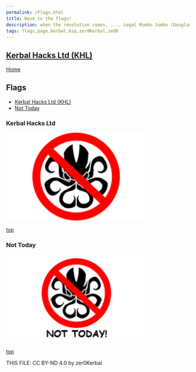 ```yaml
---
permalink: /Flags.html
title: Wave to the flags!
description: when the revolution comes, .... Legal Mumbo Jumbo (Douglas Adams)
tags: flags,page,kerbal,ksp,zer0Kerbal,zedK
---
```

<!--
Flags.md v1.0.0.0
Kerbal Hacks Ltd (KHL)
created: 22 Jun 2023
updated: 

TEMPLATE: Flags.md v1.0.0.0
created: 24 Apr 2023
updated: 

THIS FILE: CC BY-ND 4.0 by zer0Kerbal -->
<script src="https://kit.fontawesome.com/0ea5493613.js" crossorigin="anonymous"></script>
<i class="fa fa-gear fa-spin fa-3x" style="color: firebrick"></i>

## [Kerbal Hacks Ltd (KHL)][mod]

[Home](./index.md)

## Flags

<!-- no toc -->
* [Kerbal Hacks Ltd (KHL)](#kerbal-hacks-ltd)
* [Not Today](#not-today)

### Kerbal Hacks Ltd

 <img src="https://raw.githubusercontent.com/zer0Kerbal/KerbalHacksLtd/master/docs/Flags/flag.png" alt="Kerbal Hacks Ltd" style="zoom:75%;" />

[top](#flags)

### Not Today

 <img src="https://raw.githubusercontent.com/zer0Kerbal/KerbalHacksLtd/master/docs/Flags/NotToday.png" alt="Not Today" style="zoom:75%;" />

[top](#flags)

THIS FILE: CC BY-ND 4.0 by zer0Kerbal

[mod]: https://www.curseforge.com/kerbal/ksp-mods/KerbalHacksLtd "Kerbal Hacks Ltd (KHL)"